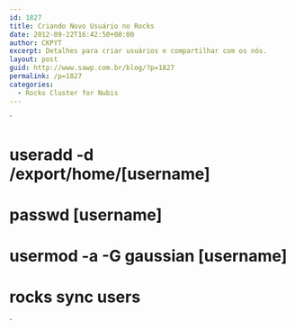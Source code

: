 ```yaml
---
id: 1827
title: Criando Novo Usuário no Rocks
date: 2012-09-22T16:42:50+00:00
author: CKPYT
excerpt: Detalhes para criar usuários e compartilhar com os nós.
layout: post
guid: http://www.sawp.com.br/blog/?p=1827
permalink: /p=1827
categories:
  - Rocks Cluster for Nubis
---
```

`<br />
# useradd -d /export/home/[username]<br />
# passwd [username]<br />
# usermod -a -G gaussian [username]<br />
# rocks sync users<br />
`
